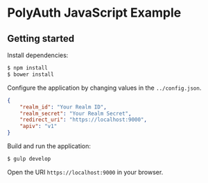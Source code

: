 # PolyAuth JavaScript Example

## Getting started

Install dependencies:

```sh
$ npm install
$ bower install
```

Configure the application by changing values in the `../config.json`.

```json
{
	"realm_id": "Your Realm ID",
	"realm_secret": "Your Realm Secret",
	"redirect_uri": "https://localhost:9000",
	"apiv": "v1"
}
```

Build and run the application:

```sh
$ gulp develop
```

Open the URI `https://localhost:9000` in your browser.


